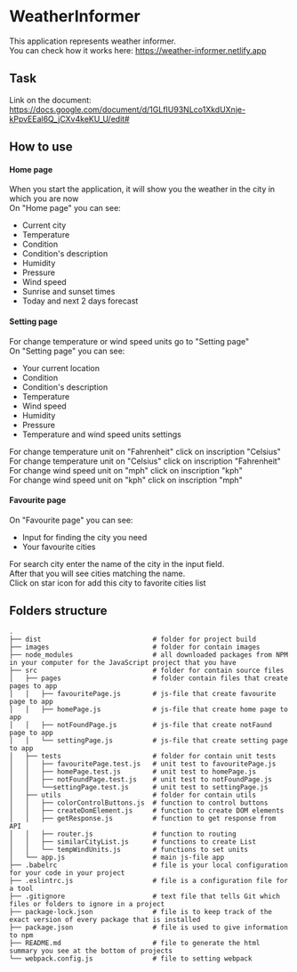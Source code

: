 # WeatherInformer

This application represents weather informer. \
You can check how it works here: https://weather-informer.netlify.app

## Task

Link on the document: https://docs.google.com/document/d/1GLfIU93NLco1XkdUXnje-kPpvEEal6Q_jCXv4keKU_U/edit#

## How to use

#### Home page
When you start the application, it will show you the weather in the city in which you are now\
On "Home page" you can see:
* Current city
* Temperature
* Condition
* Condition's description
* Humidity
* Pressure
* Wind speed
* Sunrise and sunset times
* Today and next 2 days forecast 

#### Setting page
For change temperature or wind speed units go to "Setting page" \
On "Setting page" you can see:
* Your current location
* Condition
* Condition's description
* Temperature
* Wind speed
* Humidity
* Pressure
* Temperature and wind speed units settings 

For change temperature unit on "Fahrenheit" click on inscription "Celsius" \
For change temperature unit on "Celsius" click on inscription "Fahrenheit" \
For change wind speed unit on "mph" click on inscription "kph" \
For change wind speed unit on "kph" click on inscription "mph" 

#### Favourite page
On "Favourite page" you can see:
* Input for finding the city you need
* Your favourite cities

For search city enter the name of the city in the input field. \
After that you will see cities matching the name. \
Click on star icon for add this city to favorite cities list

## Folders structure
    
    .
    ├── dist                            # folder for project build
    ├── images                          # folder for contain images
    ├── node_modules                    # all downloaded packages from NPM in your computer for the JavaScript project that you have
    ├── src                             # folder for contain source files
    │   ├── pages                       # folder contain files that create pages to app
    │   │   ├── favouritePage.js        # js-file that create favourite page to app
    │   │   ├── homePage.js             # js-file that create home page to app
    │   │   ├── notFoundPage.js         # js-file that create notFaund page to app
    │   │   └── settingPage.js          # js-file that create setting page to app           
    │   ├── tests                       # folder for contain unit tests 
    │   │   ├── favouritePage.test.js   # unit test to favouritePage.js
    │   │   ├── homePage.test.js        # unit test to homePage.js
    │   │   ├── notFoundPage.test.js    # unit test to notFoundPage.js
    │   │   └──settingPage.test.js      # unit test to settingPage.js
    │   ├── utils                       # folder for contain utils
    │   │   ├── colorControlButtons.js  # function to control buttons
    │   │   ├── createDomElement.js     # function to create DOM elements
    │   │   ├── getResponse.js          # function to get response from API
    │   │   ├── router.js               # function to routing
    │   │   ├── similarCityList.js      # functions to create List
    │   │   └── tempWindUnits.js        # functions to set units 
    │   └── app.js                      # main js-file app 
    ├── .babelrc                        # file is your local configuration for your code in your project
    ├── .eslintrc.js                    # file is a configuration file for a tool
    ├── .gitignore                      # text file that tells Git which files or folders to ignore in a project
    ├── package-lock.json               # file is to keep track of the exact version of every package that is installed
    ├── package.json                    # file is used to give information to npm
    ├── README.md                       # file to generate the html summary you see at the bottom of projects
    └── webpack.config.js               # file to setting webpack
